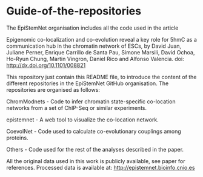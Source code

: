 # Guide-of-the-repositories
The EpiStemNet organisation includes all the code used in the article

Epigenomic co-localization and co-evolution reveal a key role for 5hmC as a communication hub in the chromatin network of ESCs, by David Juan, Juliane Perner, Enrique Carrillo de Santa Pau, Simone Marsili, David Ochoa, Ho-Ryun Chung, Martin Vingron, Daniel Rico and Alfonso Valencia. doi: http://dx.doi.org/10.1101/008821

This repository just contain this README file, to introduce the content of the different repositories in the EpiStemNet GitHub organisation. The repositories are organised as follows:

ChromModnets - Code to infer chromatin state-specific co-location networks from a set of ChIP-Seq or similar experiments.

epistemnet - A web tool to visualize the co-location network.

CoevolNet - Code used to calculate co-evolutionary couplings among proteins.

Others - Code used for the rest of the analyses described in the paper.

All the original data used in this work is publicly available, see paper for references. Processed data is available at: http://epistemnet.bioinfo.cnio.es
